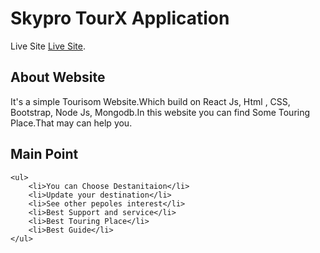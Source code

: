 # Skypro TourX Application

Live Site [Live Site](https://turisom-d8539.web.app/).

## About Website

It's a simple Tourisom Website.Which build on React Js, Html , CSS, Bootstrap, Node Js, Mongodb.In this website you can find Some Touring Place.That may can help you.

## Main Point 
    <ul>
        <li>You can Choose Destanitaion</li>
        <li>Update your destination</li>
        <li>See other pepoles interest</li>
        <li>Best Support and service</li>
        <li>Best Touring Place</li>
        <li>Best Guide</li>
    </ul>
